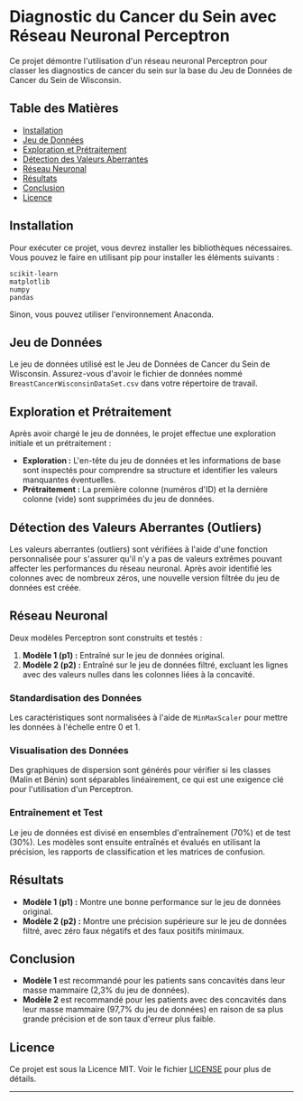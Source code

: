 # Diagnostic du Cancer du Sein avec Réseau Neuronal Perceptron

Ce projet démontre l'utilisation d'un réseau neuronal Perceptron pour classer les diagnostics de cancer du sein sur la base du Jeu de Données de Cancer du Sein de Wisconsin.

## Table des Matières
- [Installation](#installation)
- [Jeu de Données](#jeu-de-donnees)
- [Exploration et Prétraitement](#exploration-et-pretraitement)
- [Détection des Valeurs Aberrantes](#detection-des-valeurs-aberrantes)
- [Réseau Neuronal](#reseau-neuronal)
- [Résultats](#resultats)
- [Conclusion](#conclusion)
- [Licence](#licence)

## Installation

Pour exécuter ce projet, vous devrez installer les bibliothèques nécessaires. Vous pouvez le faire en utilisant pip pour installer les éléments suivants :

```
scikit-learn
matplotlib
numpy
pandas
```

Sinon, vous pouvez utiliser l'environnement Anaconda.

## Jeu de Données

Le jeu de données utilisé est le Jeu de Données de Cancer du Sein de Wisconsin. Assurez-vous d'avoir le fichier de données nommé `BreastCancerWisconsinDataSet.csv` dans votre répertoire de travail.

## Exploration et Prétraitement

Après avoir chargé le jeu de données, le projet effectue une exploration initiale et un prétraitement :

- **Exploration :** L'en-tête du jeu de données et les informations de base sont inspectés pour comprendre sa structure et identifier les valeurs manquantes éventuelles.
- **Prétraitement :** La première colonne (numéros d'ID) et la dernière colonne (vide) sont supprimées du jeu de données.

## Détection des Valeurs Aberrantes (Outliers)

Les valeurs aberrantes (outliers) sont vérifiées à l'aide d'une fonction personnalisée pour s'assurer qu'il n'y a pas de valeurs extrêmes pouvant affecter les performances du réseau neuronal. Après avoir identifié les colonnes avec de nombreux zéros, une nouvelle version filtrée du jeu de données est créée.

## Réseau Neuronal

Deux modèles Perceptron sont construits et testés :

1. **Modèle 1 (p1) :** Entraîné sur le jeu de données original.
2. **Modèle 2 (p2) :** Entraîné sur le jeu de données filtré, excluant les lignes avec des valeurs nulles dans les colonnes liées à la concavité.

### Standardisation des Données

Les caractéristiques sont normalisées à l'aide de `MinMaxScaler` pour mettre les données à l'échelle entre 0 et 1.

### Visualisation des Données

Des graphiques de dispersion sont générés pour vérifier si les classes (Malin et Bénin) sont séparables linéairement, ce qui est une exigence clé pour l'utilisation d'un Perceptron.

### Entraînement et Test

Le jeu de données est divisé en ensembles d'entraînement (70%) et de test (30%). Les modèles sont ensuite entraînés et évalués en utilisant la précision, les rapports de classification et les matrices de confusion.

## Résultats

- **Modèle 1 (p1) :** Montre une bonne performance sur le jeu de données original.
- **Modèle 2 (p2) :** Montre une précision supérieure sur le jeu de données filtré, avec zéro faux négatifs et des faux positifs minimaux.

## Conclusion

- **Modèle 1** est recommandé pour les patients sans concavités dans leur masse mammaire (2,3% du jeu de données).
- **Modèle 2** est recommandé pour les patients avec des concavités dans leur masse mammaire (97,7% du jeu de données) en raison de sa plus grande précision et de son taux d'erreur plus faible.

## Licence

Ce projet est sous la Licence MIT. Voir le fichier [LICENSE](LICENSE) pour plus de détails.

---